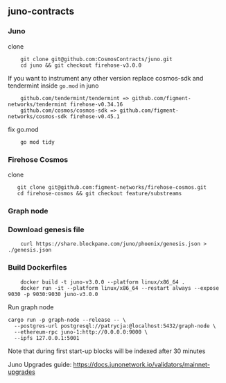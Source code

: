 ## juno-contracts

### Juno
clone
```
    git clone git@github.com:CosmosContracts/juno.git
    cd juno && git checkout firehose-v3.0.0
```

If you want to instrument any other version replace cosmos-sdk and tendermint inside `go.mod` in juno
```
    github.com/tendermint/tendermint => github.com/figment-networks/tendermint firehose-v0.34.16
    github.com/cosmos/cosmos-sdk => github.com/figment-networks/cosmos-sdk firehose-v0.45.1
```
fix go.mod
```
    go mod tidy
```

### Firehose Cosmos
clone
```
   git clone git@github.com:figment-networks/firehose-cosmos.git
   cd firehose-cosmos && git checkout feature/substreams
```

### Graph node

### Download genesis file
```
    curl https://share.blockpane.com/juno/phoenix/genesis.json > ./genesis.json
```

### Build Dockerfiles
```
    docker build -t juno-v3.0.0 --platform linux/x86_64 .
    docker run -it --platform linux/x86_64 --restart always --expose 9030 -p 9030:9030 juno-v3.0.0 
```

Run graph node
```
cargo run -p graph-node --release -- \                                      
  --postgres-url postgresql://patrycja:@localhost:5432/graph-node \
  --ethereum-rpc juno-1:http://0.0.0.0:9000 \
  --ipfs 127.0.0.1:5001
```

Note that during first start-up blocks will be indexed after 30 minutes 


Juno Upgrades guide:
https://docs.junonetwork.io/validators/mainnet-upgrades

